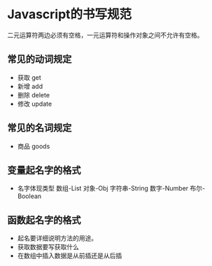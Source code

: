 <!--
 * @Author: x09898 coder_xujie@163.com
 * @Date: 2022-05-10 08:51:48
 * @LastEditors: x09898 coder_xujie@163.com
 * @LastEditTime: 2022-07-07 20:24:02
 * @FilePath: \HTML-CSS-Javascript-\工具类的知识\编码的书写规范\javascript的书写规范.md
 * @Description: 
-->
# Javascript的书写规范

二元运算符两边必须有空格，一元运算符和操作对象之间不允许有空格。

## 常见的动词规定

* 获取 get
* 新增 add
* 删除 delete
* 修改 update

## 常见的名词规定

* 商品 goods

## 变量起名字的格式

* 名字体现类型 数组-List 对象-Obj 字符串-String 数字-Number 布尔-Boolean

## 函数起名字的格式

* 起名要详细说明方法的用途。
* 获取数据要写获取什么
* 在数组中插入数据是从前插还是从后插